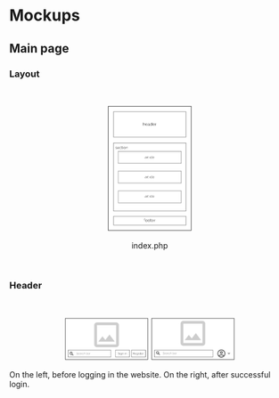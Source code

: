# Mockups

## Main page

### Layout

<br>
<p align="center" justify="center">
  <img src="svg/index-main-layout.svg" width="30%">
</p>
<p align="center">index.php</p>

<br>

### Header
<br>
<p align="center" justify="center">
  <img src="svg/header-logged-off.svg" width="30%">
  <img src="svg/header-logged-in.svg" width="30%">
</p>

On the left, before logging in the website. 
On the right, after successful login.
